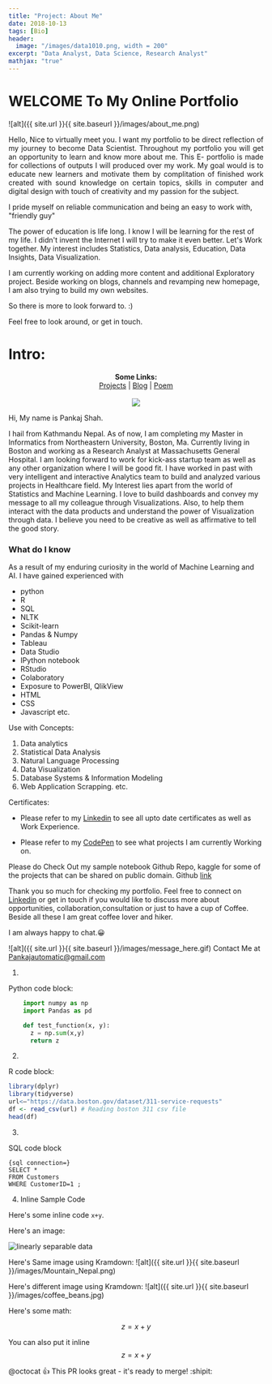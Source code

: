 ```yaml
---
title: "Project: About Me"
date: 2018-10-13
tags: [Bio]
header:
  image: "/images/data1010.png, width = 200"
excerpt: "Data Analyst, Data Science, Research Analyst"
mathjax: "true"
---
```


# WELCOME To My Online Portfolio 
![alt]({{ site.url }}{{ site.baseurl }}/images/about_me.png)

<p align="justify">
  Hello, Nice to virtually meet you.
  I want my portfolio to be direct reflection of my journey to become Data Scientist. Throughout my portfolio you will get an   opportunity to learn and know more about me. This E- portfolio is made for collections of outputs I will produced over my     work. My goal would is to educate new learners and motivate them by complitation of finished work created with sound           knowledge on certain topics, skills in computer and digital design with touch of creativity and my passion for the subject.
  
  I pride myself on reliable communication and being an easy to work with, "friendly guy"
 
  The power of education is life long. I know I will be learning for the rest of my life. I didn't invent the Internet I will   try to make it even better. Let's Work together. My interest includes Statistics, Data analysis, Education, Data Insights,     Data Visualization. 
 

  I am currently working on adding more content and additional Exploratory project. Beside working on blogs, channels and       revamping new homepage, I am also trying to build my own websites. 

  So there is more to look forward to. :)

  Feel free to look around, or get in touch. 
  
</p>

# Intro:

<p align="center">
  <b>Some Links:</b><br>
  <a href="https://codepen.io/shahnp/full/bOQrWW">Projects</a> |
  <a href="https://codepen.io/shahnp/full/REqGvo">Blog</a> |
  <a href="https://codepen.io/shahnp/full/BvmPqa">Poem</a>
  <br><br>
  <img src="http://s.4cdn.org/image/title/105.gif">
</p>

<p align="justify">
  
  Hi, My name is Pankaj Shah.

  I hail from Kathmandu Nepal. As of now, I am completing my Master in Informatics from Northeastern University, Boston, Ma.     Currently living in Boston and working as a Research Analyst at Massachusetts General Hospital. I am looking forward to       work for kick-ass startup team as well as any other organization where I will be good fit. I have worked in past with very     intelligent and interactive Analytics team to build and analyzed various projects in Healthcare field. My Interest lies       apart from the world of Statistics and Machine Learning. I love to build dashboards and convey my message to all my           colleague through Visualizations. Also, to help them interact with the data products and understand the power of               Visualization through data. I believe you need to be creative as well as affirmative to tell the good story.

</p>

### What do I know

As a result of my enduring curiosity in the world of Machine Learning and AI. I have gained experienced with

* python  
* R  
* SQL  
* NLTK  
* Scikit-learn  
* Pandas & Numpy   
* Tableau  
* Data Studio    
* IPython notebook
* RStudio  
* Colaboratory  
* Exposure to PowerBI, QlikView   
* HTML 
* CSS
* Javascript etc.

Use with Concepts:
1. Data analytics
2. Statistical Data Analysis
3. Natural Language Processing
4. Data Visualization
5. Database Systems & Information Modeling
6. Web Application Scrapping. etc.

Certificates:
* Please refer to my [Linkedin](https://www.linkedin.com/in/pankajshah1/) to see all upto date certificates as well as Work Experience.

* Please refer to my [CodePen](https://codepen.io/shahnp/full/YdRQed) to see what projects I am currently Working on.

Please do Check Out my sample notebook Github Repo, kaggle for some of the projects that can be shared on public domain.
Github [link](https://github.com/shahnp)

Thank you so much for checking my portfolio. Feel free to connect on [Linkedin](https://www.linkedin.com/in/pankajshah1/) or get in touch if you would like to discuss more about opportunities, collaboration,consultation  or just to have a cup of Coffee. Beside all these I am great coffee lover and hiker.

I am always happy to chat.😀

![alt]({{ site.url }}{{ site.baseurl }}/images/message_here.gif)
Contact Me at Pankajautomatic@gmail.com
  
1.
Python code block:
```python
    import numpy as np
    import Pandas as pd

    def test_function(x, y):
      z = np.sum(x,y)
      return z
```
2.
R code block:
```r
library(dplyr)
library(tidyverse)
url<–"https://data.boston.gov/dataset/311-service-requests"
df <- read_csv(url) # Reading boston 311 csv file
head(df)
```
3.
SQL code block

```
{sql connection=}
SELECT *
FROM Customers
WHERE CustomerID=1 ;
```
4. Inline Sample Code

Here's some inline code `x+y`.

Here's an image:

<img src="{{ site.url }}{{ site.baseurl }}/images/Mountain_Nepal.png" alt="linearly separable data">

Here's Same image using Kramdown:
![alt]({{ site.url }}{{ site.baseurl }}/images/Mountain_Nepal.png)

Here's different image using Kramdown:
![alt]({{ site.url }}{{ site.baseurl }}/images/coffee_beans.jpg)

Here's some math:

$$z=x+y$$

You can also put it inline $$z=x+y$$


@octocat :+1: This PR looks great - it's ready to merge! :shipit:
